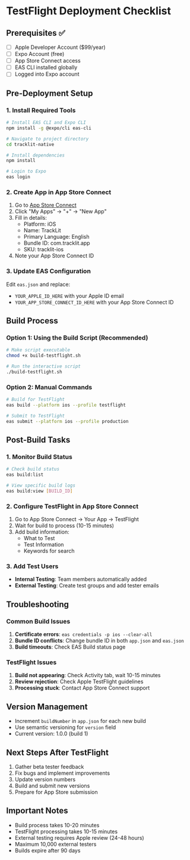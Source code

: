 # TestFlight Deployment Checklist

## Prerequisites ✅
- [ ] Apple Developer Account ($99/year)
- [ ] Expo Account (free)
- [ ] App Store Connect access
- [ ] EAS CLI installed globally
- [ ] Logged into Expo account

## Pre-Deployment Setup

### 1. Install Required Tools
```bash
# Install EAS CLI and Expo CLI
npm install -g @expo/cli eas-cli

# Navigate to project directory
cd tracklit-native

# Install dependencies
npm install

# Login to Expo
eas login
```

### 2. Create App in App Store Connect
1. Go to [App Store Connect](https://appstoreconnect.apple.com)
2. Click "My Apps" → "+" → "New App"
3. Fill in details:
   - Platform: iOS
   - Name: TrackLit
   - Primary Language: English
   - Bundle ID: com.tracklit.app
   - SKU: tracklit-ios
4. Note your App Store Connect ID

### 3. Update EAS Configuration
Edit `eas.json` and replace:
- `YOUR_APPLE_ID_HERE` with your Apple ID email
- `YOUR_APP_STORE_CONNECT_ID_HERE` with your App Store Connect ID

## Build Process

### Option 1: Using the Build Script (Recommended)
```bash
# Make script executable
chmod +x build-testflight.sh

# Run the interactive script
./build-testflight.sh
```

### Option 2: Manual Commands
```bash
# Build for TestFlight
eas build --platform ios --profile testflight

# Submit to TestFlight
eas submit --platform ios --profile production
```

## Post-Build Tasks

### 1. Monitor Build Status
```bash
# Check build status
eas build:list

# View specific build logs
eas build:view [BUILD_ID]
```

### 2. Configure TestFlight in App Store Connect
1. Go to App Store Connect → Your App → TestFlight
2. Wait for build to process (10-15 minutes)
3. Add build information:
   - What to Test
   - Test Information
   - Keywords for search

### 3. Add Test Users
- **Internal Testing**: Team members automatically added
- **External Testing**: Create test groups and add tester emails

## Troubleshooting

### Common Build Issues
1. **Certificate errors**: `eas credentials -p ios --clear-all`
2. **Bundle ID conflicts**: Change bundle ID in both `app.json` and `eas.json`
3. **Build timeouts**: Check EAS Build status page

### TestFlight Issues
1. **Build not appearing**: Check Activity tab, wait 10-15 minutes
2. **Review rejection**: Check Apple TestFlight guidelines
3. **Processing stuck**: Contact App Store Connect support

## Version Management
- Increment `buildNumber` in `app.json` for each new build
- Use semantic versioning for `version` field
- Current version: 1.0.0 (build 1)

## Next Steps After TestFlight
1. Gather beta tester feedback
2. Fix bugs and implement improvements
3. Update version numbers
4. Build and submit new versions
5. Prepare for App Store submission

## Important Notes
- Build process takes 10-20 minutes
- TestFlight processing takes 10-15 minutes
- External testing requires Apple review (24-48 hours)
- Maximum 10,000 external testers
- Builds expire after 90 days